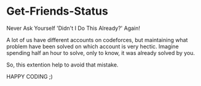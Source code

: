 # Get-Friends-Status
Never Ask Yourself 'Didn't I Do This Already?' Again!

A lot of us have different accounts on codeforces, but maintaining what problem have been solved on which account is very hectic.
Imagine spending half an hour to solve, only to know, it was already solved by you.

So, this extention help to avoid that mistake.

HAPPY CODING ;)
